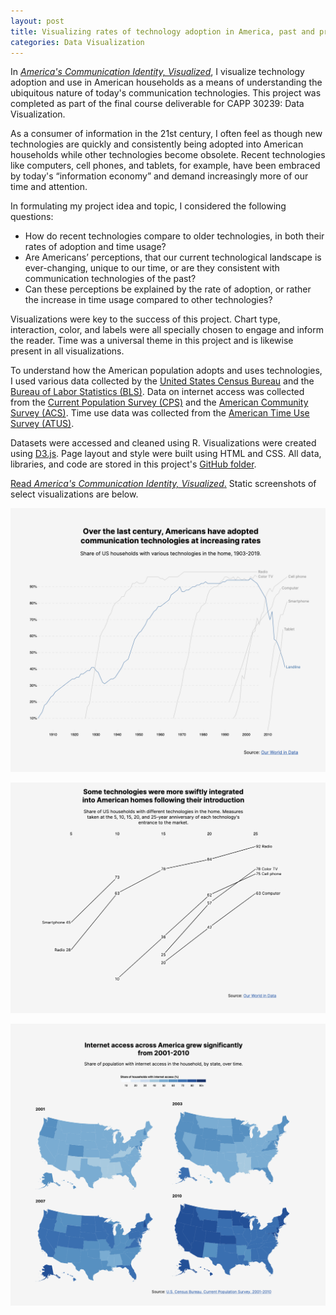 ```yaml
---
layout: post
title: Visualizing rates of technology adoption in America, past and present
categories: Data Visualization
---
```


In [_America's Communication Identity, Visualized_](https://lindshiser.github.io/data-visualization/final_project/visualization.html), I visualize technology adoption and use in American households as a means of understanding the ubiquitous nature of today's communication technologies. This project was completed as part of the final course deliverable for CAPP 30239: Data Visualization.

As a consumer of information in the 21st century, I often feel as though new technologies are quickly and consistently being adopted into American households while other technologies become obsolete. Recent technologies like computers, cell phones, and tablets, for example, have been embraced by today's “information economy” and demand increasingly more of our time and attention.

In formulating my project idea and topic, I considered the following questions:

- How do recent technologies compare to older technologies, in both their rates of adoption and time usage?
- Are Americans’ perceptions, that our current technological landscape is ever-changing, unique to our time, or are they consistent with communication technologies of the past?
- Can these perceptions be explained by the rate of adoption, or rather the increase in time usage compared to other technologies?

Visualizations were key to the success of this project. Chart type, interaction, color, and labels were all specially chosen to engage and inform the reader. Time was a universal theme in this project and is likewise present in all visualizations. 

To understand how the American population adopts and uses technologies, I used various data collected by the [United States Census Bureau](https://www.census.gov/about/what.html) and the [Bureau of Labor Statistics (BLS)](https://www.bls.gov/bls/infohome.htm). Data on internet access was collected from the [Current Population Survey (CPS)](https://www.census.gov/programs-surveys/cps/about.html) and the [American Community Survey (ACS)](https://www.census.gov/programs-surveys/acs/about.html). Time use data was collected from the [American Time Use Survey (ATUS)](https://www.census.gov/programs-surveys/atus.html).

Datasets were accessed and cleaned using R. Visualizations were created using [D3.js](https://d3js.org/). Page layout and style were built using HTML and CSS. All data, libraries, and code are stored in this project's [GitHub folder](https://github.com/lindshiser/data-visualization/tree/main/final_project).

[Read _America's Communication Identity, Visualized_.](https://chicagopolicyreview.org/2022/12/27/human-behavior-in-the-presence-of-wildfire-smoke-new-methods-reveal-differences-in-group-responses/) Static screenshots of select visualizations are below.

![](/images/vis-multiline.png)

![](/images/vis-slope.png)

![](/images/vis-choropleth-multi.png)




